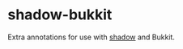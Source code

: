 # shadow-bukkit

Extra annotations for use with [shadow](https://github.com/lucko/shadow) and Bukkit.